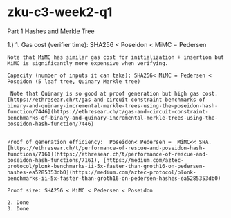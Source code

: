 # zku-c3-week2-q1

Part 1 Hashes and Merkle Tree

1.) 1. Gas cost (verifier time): SHA256 < Poseidon < MiMC = Pedersen

    Note that MiMC has similar gas cost for initialization + insertion but MiMC is significantly more expensive when verifying.

    Capacity (number of inputs it can take): SHA256< MiMC = Pedersen < Poseidon (5 leaf tree, Quinary Merkle tree)

     Note that Quinary is so good at proof generation but high gas cost. [https://ethresear.ch/t/gas-and-circuit-constraint-benchmarks-of-binary-and-quinary-incremental-merkle-trees-using-the-poseidon-hash-function/7446](https://ethresear.ch/t/gas-and-circuit-constraint-benchmarks-of-binary-and-quinary-incremental-merkle-trees-using-the-poseidon-hash-function/7446)


    Proof of generation efficiency:  Poseidon< Pedersen =  MiMC<< SHA.  [https://ethresear.ch/t/performance-of-rescue-and-poseidon-hash-functions/7161](https://ethresear.ch/t/performance-of-rescue-and-poseidon-hash-functions/7161), [https://medium.com/aztec-protocol/plonk-benchmarks-ii-5x-faster-than-groth16-on-pedersen-hashes-ea5285353db0](https://medium.com/aztec-protocol/plonk-benchmarks-ii-5x-faster-than-groth16-on-pedersen-hashes-ea5285353db0)

    Proof size: SHA256 < MiMC < Pedersen < Poseidon

    2. Done
    3. Done
